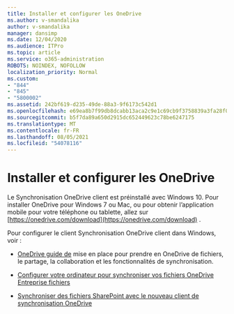 ```yaml
---
title: Installer et configurer les OneDrive
ms.author: v-smandalika
author: v-smandalika
manager: dansimp
ms.date: 12/04/2020
ms.audience: ITPro
ms.topic: article
ms.service: o365-administration
ROBOTS: NOINDEX, NOFOLLOW
localization_priority: Normal
ms.custom:
- "844"
- "845"
- "5800002"
ms.assetid: 242bf619-d235-49de-88a3-9f6173c542d1
ms.openlocfilehash: e69ea8b7f99db8dcabb13aca2c9e1c69cb9f3758839a3fa28f0b0b9a5b6a534c
ms.sourcegitcommit: b5f7da89a650d2915dc652449623c78be6247175
ms.translationtype: MT
ms.contentlocale: fr-FR
ms.lasthandoff: 08/05/2021
ms.locfileid: "54078116"
---
```

# <a name="install-and-configure-onedrive"></a>Installer et configurer les OneDrive

Le Synchronisation OneDrive client est préinstallé avec Windows 10. Pour installer OneDrive pour Windows 7 ou Mac, ou pour obtenir l’application mobile pour votre téléphone ou tablette, allez sur [https://onedrive.com/download](https://onedrive.com/download) .
  
Pour configurer le client Synchronisation OneDrive client dans Windows, voir :
  
- [OneDrive guide de](https://admin.microsoft.com/adminportal/home#/modernonboarding/onedrivequickstartguide) mise en place pour prendre en OneDrive de fichiers, le partage, la collaboration et les fonctionnalités de synchronisation.

- [Configurer votre ordinateur pour synchroniser vos fichiers OneDrive Entreprise fichiers](https://go.microsoft.com/fwlink/?linkid=533375)

- [Synchroniser des fichiers SharePoint avec le nouveau client de synchronisation OneDrive](https://go.microsoft.com/fwlink/?linkid=871666)
